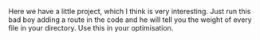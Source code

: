 Here we have a little project, which I think is very interesting. Just run this bad boy adding a route in the code and he will tell you the weight of every file in your directory.
Use this in your optimisation.
